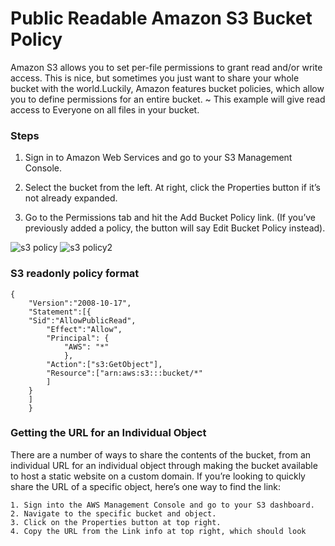 # Public Readable Amazon S3 Bucket Policy
Amazon S3 allows you to set per-file permissions to grant read and/or write access. This is nice, but sometimes you just want to share your whole bucket with the world.Luckily, Amazon features bucket policies, which allow you to define permissions for an entire bucket. ~ This example will give read access to Everyone on all files in your bucket.
### Steps
1. Sign in to Amazon Web Services and go to your S3 Management Console.

2. Select the bucket from the left. At right, click the Properties button if it’s not already expanded.

3. Go to the Permissions tab and hit the Add Bucket Policy link. (If you’ve previously added a policy, the button will say Edit Bucket Policy instead).

![s3 policy](https://cloud.githubusercontent.com/assets/24250130/26380090/7cc09042-3fea-11e7-8006-e5e0e4abd70b.png)
![s3 policy2](https://cloud.githubusercontent.com/assets/24250130/26380180/0d904d10-3feb-11e7-85f8-0e1405dc35ed.png)
### S3 readonly policy format
```
{
	"Version":"2008-10-17",
	"Statement":[{
	"Sid":"AllowPublicRead",
		"Effect":"Allow",
		"Principal": {
			"AWS": "*"
			},
		"Action":["s3:GetObject"],
		"Resource":["arn:aws:s3:::bucket/*"
		]
	}
	]
    } 
```
### Getting the URL for an Individual Object
There are a number of ways to share the contents of the bucket, from an individual URL for an individual object through making the bucket available to host a static website on a custom domain.
If you’re looking to quickly share the URL of a specific object, here’s one way to find the link:
```
1. Sign into the AWS Management Console and go to your S3 dashboard.
2. Navigate to the specific bucket and object.
3. Click on the Properties button at top right.
4. Copy the URL from the Link info at top right, which should look 
```
